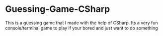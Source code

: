 # Guessing-Game-CSharp
This is a guessing game that I made with the help of CSharp. Its a very fun console/terminal game to play if your bored and just want to do something
